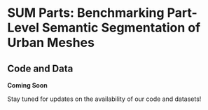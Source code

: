 # SUM Parts: Benchmarking Part-Level Semantic Segmentation of Urban Meshes

## Code and Data
**Coming Soon**

Stay tuned for updates on the availability of our code and datasets!
